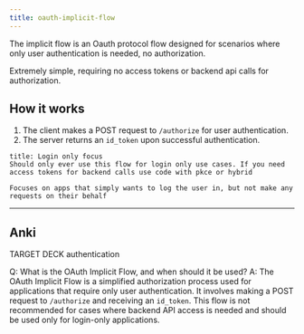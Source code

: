 ```yaml
---
title: oauth-implicit-flow
---
```

The implicit flow is an Oauth protocol flow designed for scenarios where only user authentication is needed, no authorization.

Extremely simple, requiring no access tokens or backend api calls for authorization.

## How it works
1. The client makes a POST request to `/authorize` for user authentication.
2. The server returns an `id_token` upon successful authentication.

```ad-important
title: Login only focus
Should only ever use this flow for login only use cases. If you need access tokens for backend calls use code with pkce or hybrid

Focuses on apps that simply wants to log the user in, but not make any requests on their behalf
```

---
## Anki
TARGET DECK
authentication

Q: What is the OAuth Implicit Flow, and when should it be used?
A: The OAuth Implicit Flow is a simplified authorization process used for applications that require only user authentication. It involves making a POST request to `/authorize` and receiving an `id_token`. This flow is not recommended for cases where backend API access is needed and should be used only for login-only applications.
<!--ID: 1700558287067-->
